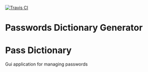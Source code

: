 [![Travis CI](https://travis-ci.org/michalkielan/PassDictionary.svg?branch=master)](https://travis-ci.org/michalkielan/PassDictionary)
# Passwords Dictionary Generator

# Pass Dictionary

Gui application for managing passwords
